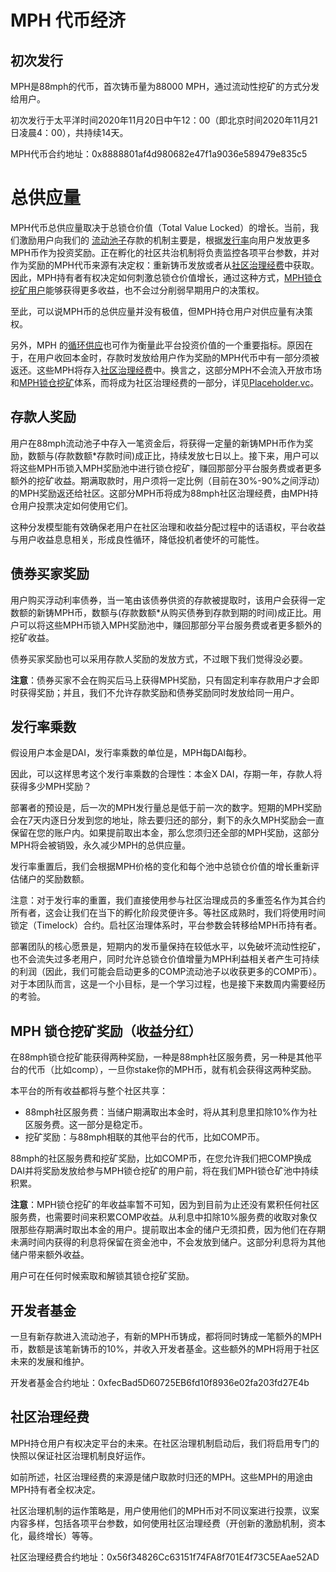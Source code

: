 # MPH 代币经济

## 初次发行

MPH是88mph的代币，首次铸币量为88000 MPH，通过流动性挖矿的方式分发给用户。

初次发行于太平洋时间2020年11月20日中午12：00（即北京时间2020年11月21日凌晨4：00），共持续14天。

MPH代币合约地址：0x8888801af4d980682e47f1a9036e589479e835c5

# 总供应量

MPH代币总供应量取决于总锁仓价值（Total Value Locked）的增长。当前，我们激励用户向我们的 [流动池子](https://88mph.app/deposits)存款的机制主要是，根据[发行率](https://88mph.app/docs/mph/#issuance-rate-multiplier)向用户发放更多MPH币作为投资奖励。正在孵化的社区共治机制将负责监控各项平台参数，并对作为奖励的MPH代币来源有决定权：重新铸币发放或者从[社区治理经费](https://88mph.app/docs/mph/#governance-treasury)中获取。因此，MPH持有者有权决定如何刺激总锁仓价值增长，通过这种方式，[MPH锁仓挖矿用户](https://88mph.app/docs/mph/#mph-staking-rewards-revenues-sharing)能够获得更多收益，也不会过分削弱早期用户的决策权。

至此，可以说MPH币的总供应量并没有极值，但MPH持仓用户对供应量有决策权。

另外，MPH 的[循环供应](https://academy.binance.com/en/glossary/circulating-supply)也可作为衡量此平台投资价值的一个重要指标。原因在于，在用户收回本金时，存款时发放给用户作为奖励的MPH代币中有一部分须被返还。这些MPH将存入[社区治理经费](https://88mph.app/docs/mph/#governance-treasury)中。换言之，这部分MPH不会流入开放市场和[MPH锁仓挖矿](https://88mph.app/docs/mph/#mph-staking-rewards-revenues-sharing)体系，而将成为社区治理经费的一部分，详见[Placeholder.vc](https://www.placeholder.vc/blog/2020/9/17/stop-burning-tokens-buyback-and-make-instead)。

## 存款人奖励

用户在88mph流动池子中存入一笔资金后，将获得一定量的新铸MPH币作为奖励，数额与\(存款数额\*存款时间\)成正比，持续发放七日以上。接下来，用户可以将这些MPH币锁入MPH奖励池中进行锁仓挖矿，赚回那部分平台服务费或者更多额外的挖矿收益。期满取款时，用户须将一定比例（目前在30%-90%之间浮动）的MPH奖励返还给社区。这部分MPH币将成为88mph社区治理经费，由MPH持仓用户投票决定如何使用它们。

这种分发模型能有效确保老用户在社区治理和收益分配过程中的话语权，平台收益与用户收益息息相关，形成良性循环，降低投机者使坏的可能性。

## 债券买家奖励

用户购买浮动利率债券，当一笔由该债券供资的存款被提取时，该用户会获得一定数额的新铸MPH币，数额与\(存款数额\*从购买债券到存款到期的时间\)成正比。用户可以将这些MPH币锁入MPH奖励池中，赚回那部分平台服务费或者更多额外的挖矿收益。

债券买家奖励也可以采用存款人奖励的发放方式，不过眼下我们觉得没必要。

**注意**：债券买家不会在购买后马上获得MPH奖励，只有固定利率存款用户才会即时获得奖励；并且，我们不允许存款奖励和债券奖励同时发放给同一用户。

## 发行率乘数

假设用户本金是DAI，发行率乘数的单位是，MPH每DAI每秒。

因此，可以这样思考这个发行率乘数的合理性：本金X DAI，存期一年，存款人将获得多少MPH奖励？

部署者的预设是，后一次的MPH发行量总是低于前一次的数字。短期的MPH奖励会在7天内逐日分发到您的地址，除去要归还的部分，剩下的永久MPH奖励会一直保留在您的账户内。如果提前取出本金，那么您须归还全部的MPH奖励，这部分MPH将会被销毁，永久减少MPH的总供应量。

发行率重置后，我们会根据MPH价格的变化和每个池中总锁仓价值的增长重新评估储户的奖励数额。

注意：对于发行率的重置，我们直接使用参与社区治理成员的多重签名作为其合约所有者，这会让我们在当下的孵化阶段灵便许多。等社区成熟时，我们将使用时间锁定（Timelock）合约。启社区治理体系时，平台参数会转移给MPH币持有者。

部署团队的核心愿景是，短期内的发币量保持在较低水平，以免破坏流动性挖矿，也不会流失过多老用户，同时允许总锁仓价值增量为MPH利益相关者产生可持续的利润（因此，我们可能会启动更多的COMP流动池子以收获更多的COMP币）。对于本团队而言，这是一个小目标，是一个学习过程，也是接下来数周内需要经历的考验。

## MPH 锁仓挖矿奖励（收益分红）

在88mph锁仓挖矿能获得两种奖励，一种是88mph社区服务费，另一种是其他平台的代币（比如comp），一旦你stake你的MPH币，就有机会获得这两种奖励。

本平台的所有收益都将与整个社区共享：

* 88mph社区服务费：当储户期满取出本金时，将从其利息里扣除10%作为社区服务费。这一部分是稳定币。
* 挖矿奖励：与88mph相联的其他平台的代币，比如COMP币。

88mph的社区服务费和挖矿奖励，比如COMP币，在您允许我们把COMP换成DAI并将奖励发放给参与MPH锁仓挖矿的用户前，将在我们MPH锁仓矿池中持续积累。

**注意**：MPH锁仓挖矿的年收益率暂不可知，因为到目前为止还没有累积任何社区服务费，也需要时间来积累COMP收益。从利息中扣除10%服务费的收取对象仅限那些存期满时取出本金的用户。提前取出本金的储户无须扣费，因为他们在存期未满时间内获得的利息将保留在资金池中，不会发放到储户。这部分利息将为其他储户带来额外收益。

用户可在任何时候索取和解锁其锁仓挖矿奖励。

## 开发者基金

一旦有新存款进入流动池子，有新的MPH币铸成，都将同时铸成一笔额外的MPH币，数额是该笔新铸币的10%，并收入开发者基金。这些额外的MPH将用于社区未来的发展和维护。

开发者基金合约地址：0xfecBad5D60725EB6fd10f8936e02fa203fd27E4b

## 社区治理经费

MPH持仓用户有权决定平台的未来。在社区治理机制启动后，我们将启用专门的快照以保证社区治理机制良好运作。

如前所述，社区治理经费的来源是储户取款时归还的MPH。这些MPH的用途由MPH持有者全权决定。

社区治理机制的运作策略是，用户使用他们的MPH币对不同议案进行投票，议案内容多样，包括各项平台参数，如何使用社区治理经费（开创新的激励机制，资本化，最终增长）等等。

社区治理经费合约地址：0x56f34826Cc63151f74FA8f701E4f73C5EAae52AD
